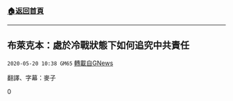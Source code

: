 ###  [:house:返回首頁](https://github.com/ourhimalayas/txt)
---

## 布萊克本：處於冷戰狀態下如何追究中共責任
`2020-05-20 10:38 GM65` [轉載自GNews](https://gnews.org/zh-hant/208186/)

翻譯、字幕：麥子

0
